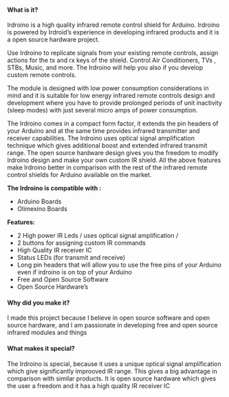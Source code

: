 #### What is it?

Irdroino is a high quality infrared remote control shield for Arduino. Irdroino is powered by Irdroid’s experience in developing infrared products and it is a open source hardware project.

Use Irdroino to replicate signals from your existing remote controls, assign actions for the tx and rx keys of the shield. Control Air Conditioners, TVs , STBs, Music, and more. The Irdroino will help you also if you develop custom remote controls.

The module is designed with low power consumption considerations in mind and it is suitable for low energy infrared remote controls design and development where you have to provide prolonged periods of unit inactivity (sleep modes) with just several micro amps of power consumption.

The Irdroino comes in a compact form factor, it extends the pin headers of your Arduino and at the same time provides infrared transmitter and receiver capabilities. The Irdroino uses optical signal amplification technique which gives additional boost and extended infrared transmit range. The open source hardware design gives you the freedom to modify Irdroino design and make your own custom IR shield. All the above features make Irdroino better in comparison with the rest of the infrared remote control shields for Arduino available on the market.

**The Irdroino is compatible with :**

* Arduino Boards
* Olimexino Boards

**Features:**

* 2 High power IR Leds / uses optical signal amplification /
* 2 buttons for assigning custom IR commands
* High Quality IR receiver IC
* Status LEDs (for transmit and receive)
* Long pin headers that will allow you to use the free pins of your Arduino even if irdroino is on top of your Arduino
* Free and Open Source Software
* Open Source Hardware’s


#### Why did you make it?

I made this project because I believe in open source software and open source hardware, and I am passionate in developing free and open source infrared modules and things


#### What makes it special?

The Irdroino is special, because it uses a unique optical signal amplification which give significantly improoved IR range. This gives a big advantage in comparison with similar products. It is open source hardware which gives the user a freedom and it has a high quality IR receiver IC
 